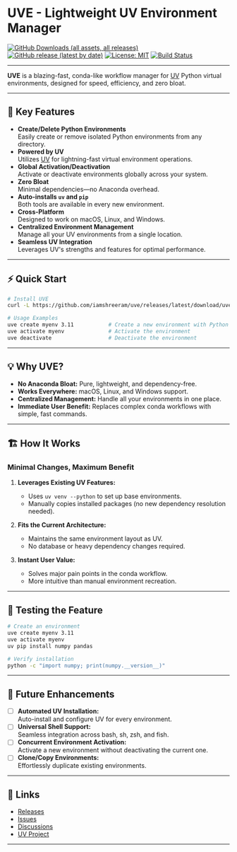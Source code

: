 # UVE - Lightweight UV Environment Manager

[![GitHub Downloads (all assets, all releases)](https://img.shields.io/github/downloads/iamshreeram/uve/total?color=brightgreen&style=for-the-badge)](https://github.com/iamshreeram/uve/releases)
[![GitHub release (latest by date)](https://img.shields.io/github/v/release/iamshreeram/uve?label=Release&style=for-the-badge)](https://github.com/iamshreeram/uve/releases/latest)
[![License: MIT](https://img.shields.io/github/license/iamshreeram/uve?style=for-the-badge)](https://github.com/iamshreeram/uve/blob/main/LICENSE)
[![Build Status](https://img.shields.io/github/actions/workflow/status/iamshreeram/uve/ci.yml?branch=main&style=for-the-badge)](https://github.com/iamshreeram/uve/actions)

---

**UVE** is a blazing-fast, conda-like workflow manager for [UV](https://github.com/astral-sh/uv) Python virtual environments, designed for speed, efficiency, and zero bloat.

---

## 🚀 Key Features

- **Create/Delete Python Environments**  
  Easily create or remove isolated Python environments from any directory.
- **Powered by UV**  
  Utilizes [UV](https://github.com/astral-sh/uv) for lightning-fast virtual environment operations.
- **Global Activation/Deactivation**  
  Activate or deactivate environments globally across your system.
- **Zero Bloat**  
  Minimal dependencies—no Anaconda overhead.
- **Auto-installs `uv` and `pip`**  
  Both tools are available in every new environment.
- **Cross-Platform**  
  Designed to work on macOS, Linux, and Windows.
- **Centralized Environment Management**  
  Manage all your UV environments from a single location.
- **Seamless UV Integration**  
  Leverages UV's strengths and features for optimal performance.

---

## ⚡ Quick Start

```bash
# Install UVE
curl -L https://github.com/iamshreeram/uve/releases/latest/download/uve-install.sh | bash

# Usage Examples
uve create myenv 3.11           # Create a new environment with Python 3.11
uve activate myenv              # Activate the environment
uve deactivate                  # Deactivate the environment
```

---

## 💡 Why UVE?

- **No Anaconda Bloat:** Pure, lightweight, and dependency-free.
- **Works Everywhere:** macOS, Linux, and Windows support.
- **Centralized Management:** Handle all your environments in one place.
- **Immediate User Benefit:** Replaces complex conda workflows with simple, fast commands.

---

## 🏗️ How It Works

### Minimal Changes, Maximum Benefit

1. **Leverages Existing UV Features:**  
   - Uses `uv venv --python` to set up base environments.
   - Manually copies installed packages (no new dependency resolution needed).

2. **Fits the Current Architecture:**  
   - Maintains the same environment layout as UV.
   - No database or heavy dependency changes required.

3. **Instant User Value:**  
   - Solves major pain points in the conda workflow.
   - More intuitive than manual environment recreation.

---

## 🧪 Testing the Feature

```bash
# Create an environment
uve create myenv 3.11
uve activate myenv
uv pip install numpy pandas

# Verify installation
python -c "import numpy; print(numpy.__version__)"
```

---

## 🌱 Future Enhancements

- [ ] **Automated UV Installation:**  
      Auto-install and configure UV for every environment.
- [ ] **Universal Shell Support:**  
      Seamless integration across bash, sh, zsh, and fish.
- [ ] **Concurrent Environment Activation:**  
      Activate a new environment without deactivating the current one.
- [ ] **Clone/Copy Environments:**  
      Effortlessly duplicate existing environments.

---

## 📣 Links

- [Releases](https://github.com/iamshreeram/uve/releases)
- [Issues](https://github.com/iamshreeram/uve/issues)
- [Discussions](https://github.com/iamshreeram/uve/discussions)
- [UV Project](https://github.com/astral-sh/uv)

---
